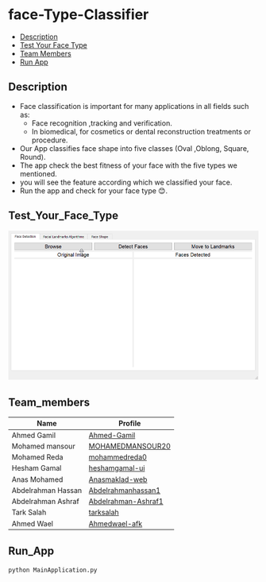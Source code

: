 # face-Type-Classifier
- [Description](#description)
- [Test Your Face Type](#Test_Your_Face_Type)
- [Team Members](#Team_Members)
- [Run App](#Run_App)  


## Description
- Face classification is important for many applications in all fields such as:
  - Face recognition ,tracking and verification.
  - In biomedical, for cosmetics or dental reconstruction treatments or procedure.
- Our App classifies face shape into five classes (Oval ,Oblong, Square, Round).
- The app check the best fitness of your face with the five types we mentioned.
- you will see the feature according which we classified your face.
- Run the app and check for your face type 😊.

## Test_Your_Face_Type
![Composer](docs/demo.gif)

## Team_members
| Name         |Profile|
|--------------|--------|
| Ahmed Gamil |[Ahmed-Gamil](https://github.com/Ahmed-Gamiel)|
| Mohamed mansour    | [MOHAMEDMANSOUR20](https://github.com/MOHAMEDMANSOUR20) |
| Mohamed Reda  |[mohammedreda0](https://github.com/mohammedreda0)|
| Hesham Gamal  |[heshamgamal-ui](https://github.com/heshamgamal-ui)|
| Anas Mohamed  |[Anasmaklad-web](https://github.com/Anasmaklad-web)|
| Abdelrahman Hassan  |[Abdelrahmanhassan1](https://github.com/Abdelrahmanhassan1)|
| Abdelrahman Ashraf   |[Abdelrahman-Ashraf1](https://github.com/Abdelrahman-Ashraf1)|
| Tark Salah |[tarksalah](https://github.com/tarksalah)|
| Ahmed Wael  |[Ahmedwael-afk](https://github.com/Ahmedwael-afk)|



## Run_App
```sh
python MainApplication.py
```
